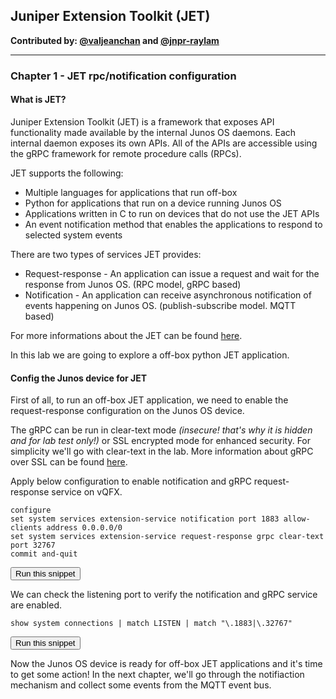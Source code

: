 ## Juniper Extension Toolkit (JET)

**Contributed by: [@valjeanchan](https://github.com/valjeanchan) and [@jnpr-raylam](https://github.com/jnpr-raylam)**

---

### Chapter 1 - JET rpc/notification configuration

#### What is JET?
Juniper Extension Toolkit (JET) is a framework that exposes API functionality made available by the internal Junos OS daemons. Each internal daemon exposes its own APIs. All of the APIs are accessible using the gRPC framework for remote procedure calls (RPCs).

JET supports the following:
* Multiple languages for applications that run off-box
* Python for applications that run on a device running Junos OS
* Applications written in C to run on devices that do not use the JET APIs
* An event notification method that enables the applications to respond to selected system events

There are two types of services JET provides:
* Request-response - An application can issue a request and wait for the response from Junos OS. (RPC model, gRPC based)
* Notification - An application can receive asynchronous notification of events happening on Junos OS. (publish-subscribe model. MQTT based)

For more informations about the JET can be found <a href="https://www.juniper.net/documentation/en_US/jet18.4/topics/concept/jet-architecture.html" target="_blank">here</a>.

In this lab we are going to explore a off-box python JET application.

#### Config the Junos device for JET
First of all, to run an off-box JET application, we need to enable the request-response configuration on the Junos OS device.

The gRPC can be run in clear-text mode _(insecure! that's why it is hidden and for lab test only!)_ or SSL encrypted mode for enhanced security. For simplicity we'll go with clear-text in the lab. More information about gRPC over SSL can be found <a href="https://www.juniper.net/documentation/en_US/jet18.4/topics/topic-map/jet-off-box-apps.html" target="_blank">here</a>.

Apply below configuration to enable notification and gRPC request-response service on vQFX.

```
configure
set system services extension-service notification port 1883 allow-clients address 0.0.0.0/0
set system services extension-service request-response grpc clear-text port 32767
commit and-quit
```
<button type="button" class="btn btn-primary btn-sm" onclick="runSnippetInTab('vqfx', this)">Run this snippet</button>

We can check the listening port to verify the notification and gRPC service are enabled.

```
show system connections | match LISTEN | match "\.1883|\.32767"
```
<button type="button" class="btn btn-primary btn-sm" onclick="runSnippetInTab('vqfx', this)">Run this snippet</button>

Now the Junos OS device is ready for off-box JET applications and it's time to get some action!  In the next chapter, we'll go through the notifiaction mechanism and collect some events from the MQTT event bus.
